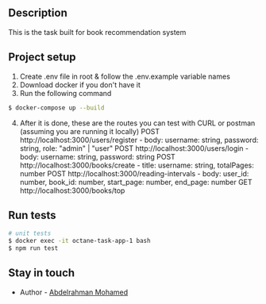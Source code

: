## Description

This is the task built for book recommendation system

## Project setup

1. Create .env file in root & follow the .env.example variable names
2. Download docker if you don't have it
3. Run the following command
```bash
$ docker-compose up --build
```
4. After it is done, these are the routes you can test with CURL or postman (assuming you are running it locally)
  POST http://localhost:3000/users/register - body: username: string, password: string, role: "admin" | "user"
  POST http://localhost:3000/users/login - body: username: string, password: string
  POST http://localhost:3000/books/create - title: username: string, totalPages: number
  POST http://localhost:3000/reading-intervals - body: user_id: number, book_id: number, start_page: number, end_page: number
  GET http://localhost:3000/books/top

## Run tests

```bash
# unit tests
$ docker exec -it octane-task-app-1 bash
$ npm run test
```

## Stay in touch

- Author - [Abdelrahman Mohamed](abdoju9@gmail.com)
